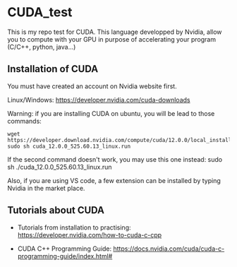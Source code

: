 # CUDA_test
This is my repo test for CUDA. This language developped by Nvidia, allow you to compute with your GPU in purpose of accelerating your program (C/C++, python, java...)


## Installation of CUDA

You must have created an account on Nvidia website first.

Linux/Windows: https://developer.nvidia.com/cuda-downloads

Warning: if you are installing CUDA on ubuntu, you will be lead to those commands: 
``` 
wget https://developer.download.nvidia.com/compute/cuda/12.0.0/local_installers/cuda_12.0.0_525.60.13_linux.run*
sudo sh cuda_12.0.0_525.60.13_linux.run
``` 
If the second command doesn't work, you may use this one instead: sudo sh ./cuda_12.0.0_525.60.13_linux.run

Also, if you are using VS code, a few extension can be installed by typing Nvidia in the market place.



## Tutorials about CUDA 

- Tutorials from installation to practising: https://developer.nvidia.com/how-to-cuda-c-cpp

- CUDA C++ Programming Guide: https://docs.nvidia.com/cuda/cuda-c-programming-guide/index.html#
